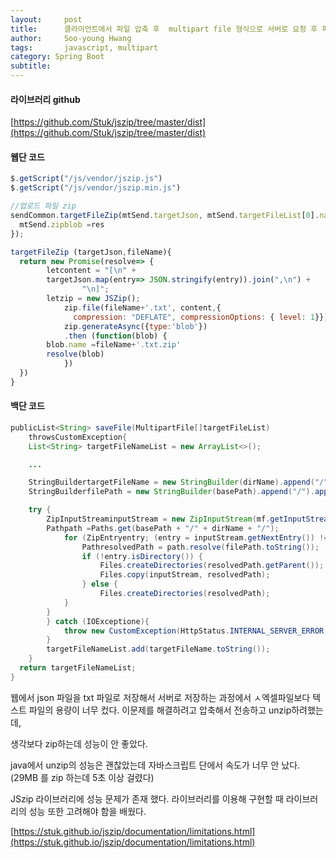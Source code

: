 ```yaml
---
layout:     post
title:      클라이언트에서 파일 압축 후  multipart file 형식으로 서버로 요청 후 파일 압축 풀기
author:     Soo-young Hwang
tags: 		javascript, multipart
category: Spring Boot
subtitle:
---
```


#### 라이브러리 github
[https://github.com/Stuk/jszip/tree/master/dist](https://github.com/Stuk/jszip/tree/master/dist)


#### 웹단 코드
```jsx
$.getScript("/js/vendor/jszip.js")
$.getScript("/js/vendor/jszip.min.js")
```

```jsx
//업로드 파일 zip
sendCommon.targetFileZip(mtSend.targetJson, mtSend.targetFileList[0].name).then(res=> {
  mtSend.zipblob =res
});
```

```jsx
targetFileZip (targetJson,fileName){
  return new Promise(resolve=> {
		letcontent = "[\n" +
		targetJson.map(entry=> JSON.stringify(entry)).join(",\n") +
		        "\n]";
		letzip = new JSZip();
		    zip.file(fileName+'.txt', content,{
		      compression: "DEFLATE", compressionOptions: { level: 1}});
		    zip.generateAsync({type:'blob'})
		    .then (function(blob) {
		blob.name =fileName+'.txt.zip'
		resolve(blob)
		    })
  })
}
```

#### 백단 코드

```java
publicList<String> saveFile(MultipartFile[]targetFileList)
    throwsCustomException{
    List<String> targetFileNameList = new ArrayList<>();

    ...

    StringBuildertargetFileName = new StringBuilder(dirName).append("/").append(fileName, 0, fileName.length()-4);
    StringBuilderfilePath = new StringBuilder(basePath).append("/").append(targetFileName);

    try {
        ZipInputStreaminputStream = new ZipInputStream(mf.getInputStream());
        Pathpath =Paths.get(basePath + "/" + dirName + "/");
            for (ZipEntryentry; (entry = inputStream.getNextEntry()) != null; ) {
                PathresolvedPath = path.resolve(filePath.toString());
                if (!entry.isDirectory()) {
                    Files.createDirectories(resolvedPath.getParent());
                    Files.copy(inputStream, resolvedPath);
                } else {
                    Files.createDirectories(resolvedPath);
            }
        }
        } catch (IOExceptione){
            throw new CustomException(HttpStatus.INTERNAL_SERVER_ERROR, 123, "파일 업로드 실패");
        }
        targetFileNameList.add(targetFileName.toString());
    }
  return targetFileNameList;
}
```

웹에서 json 파일을 txt 파일로 저장해서 서버로 저장하는 과정에서 ㅅ엑셀파일보다 텍스트 파일의 용량이 너무 컸다.  이문제를 해결하려고 압축해서 전송하고 unzip하려했는데,

생각보다 zip하는데 성능이 안 좋았다.

java에서 unzip의 성능은 괜찮았는데 자바스크립트 단에서 속도가 너무 안 났다. (29MB 를 zip 하는데 5초 이상 걸렸다)

JSzip  라이브러리에 성능 문제가 존재 했다. 라이브러리를 이용해 구현할 때 라이브러리의 성능 또한 고려해야 함을 배웠다.

[https://stuk.github.io/jszip/documentation/limitations.html](https://stuk.github.io/jszip/documentation/limitations.html)
